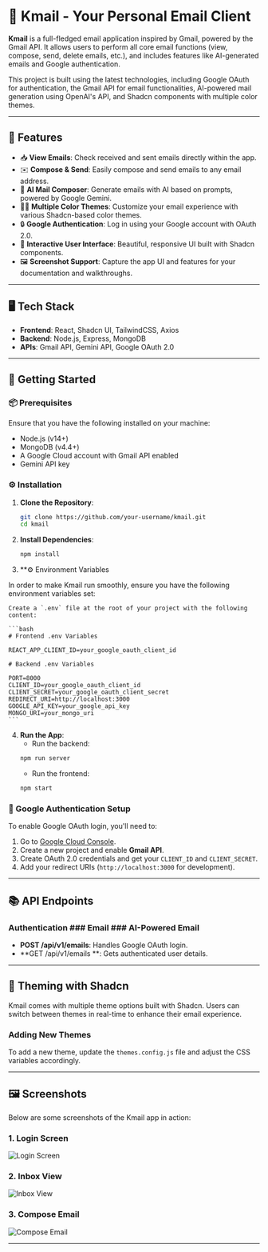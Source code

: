 # 📧 Kmail - Your Personal Email Client

**Kmail** is a full-fledged email application inspired by Gmail, powered by the Gmail API. It allows users to perform all core email functions (view, compose, send, delete emails, etc.), and includes features like AI-generated emails and Google authentication. 

This project is built using the latest technologies, including Google OAuth for authentication, the Gmail API for email functionalities, AI-powered mail generation using OpenAI's API, and Shadcn components with multiple color themes.

---

## 🌟 Features

- 📥 **View Emails**: Check received and sent emails directly within the app.
- ✉️ **Compose & Send**: Easily compose and send emails to any email address.
- 🤖 **AI Mail Composer**: Generate emails with AI based on prompts, powered by Google Gemini.
- 🏳️‍🌈 **Multiple Color Themes**: Customize your email experience with various Shadcn-based color themes.
- 🔒 **Google Authentication**: Log in using your Google account with OAuth 2.0.
- 🎨 **Interactive User Interface**: Beautiful, responsive UI built with Shadcn components.
- 🖼️ **Screenshot Support**: Capture the app UI and features for your documentation and walkthroughs.

---

## 🖥️ Tech Stack

- **Frontend**: React, Shadcn UI, TailwindCSS, Axios
- **Backend**: Node.js, Express, MongoDB
- **APIs**: Gmail API, Gemini API, Google OAuth 2.0

---

## 🚀 Getting Started

### 📦 Prerequisites

Ensure that you have the following installed on your machine:

- Node.js (v14+)
- MongoDB (v4.4+)
- A Google Cloud account with Gmail API enabled
- Gemini API key

### ⚙️ Installation

1. **Clone the Repository**:
    ```bash
    git clone https://github.com/your-username/kmail.git
    cd kmail
    ```

2. **Install Dependencies**:
    ```bash
    npm install
    ```

3. **⚙️ Environment Variables

In order to make Kmail run smoothly, ensure you have the following environment variables set:

    Create a `.env` file at the root of your project with the following content:

    ```bash
    # Frontend .env Variables
    
    REACT_APP_CLIENT_ID=your_google_oauth_client_id

    # Backend .env Variables
    
    PORT=8000
    CLIENT_ID=your_google_oauth_client_id 
    CLIENT_SECRET=your_google_oauth_client_secret
    REDIRECT_URI=http://localhost:3000
    GOOGLE_API_KEY=your_google_api_key
    MONGO_URI=your_mongo_uri
    ```

4. **Run the App**:
    - Run the backend:
    ```bash
    npm run server
    ```
    - Run the frontend:
    ```bash
    npm start
    ```

### 🔑 Google Authentication Setup

To enable Google OAuth login, you'll need to:

1. Go to [Google Cloud Console](https://console.cloud.google.com/).
2. Create a new project and enable **Gmail API**.
3. Create OAuth 2.0 credentials and get your `CLIENT_ID` and `CLIENT_SECRET`.
4. Add your redirect URIs (`http://localhost:3000` for development).

---

## 📚 API Endpoints

### Authentication ### Email ### AI-Powered Email

- **POST /api/v1/emails**: Handles Google OAuth login.
- **GET /api/v1/emails **: Gets authenticated user details.

---

## 🎨 Theming with Shadcn

Kmail comes with multiple theme options built with Shadcn. Users can switch between themes in real-time to enhance their email experience.

### Adding New Themes

To add a new theme, update the `themes.config.js` file and adjust the CSS variables accordingly.

---

## 🖼️ Screenshots

Below are some screenshots of the Kmail app in action:

### 1. **Login Screen**
![Login Screen](https://drive.google.com/uc?export=view&id=1ZYZaRQHpF-V3QrR-bW_IzAyVYgCj0dBm)

### 2. **Inbox View**
![Inbox View](https://drive.google.com/uc?export=view&id=1iySFBcY4isTtj9z1xSOxFzFf7dh2SOZT)

### 3. **Compose Email**
![Compose Email](https://drive.google.com/uc?export=view&id=1ZYZaRQHpF-V3QrR-bW_IzAyVYgCj0dBm)

---



